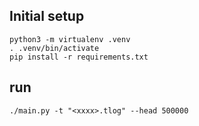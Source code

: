 ## Initial setup

```
python3 -m virtualenv .venv
. .venv/bin/activate
pip install -r requirements.txt
```


## run

```
./main.py -t "<xxxx>.tlog" --head 500000
```
